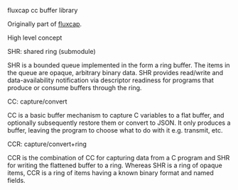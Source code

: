 fluxcap cc buffer library

Originally part of [fluxcap](https://github.com/troydhanson/fluxcap).

High level concept

SHR: shared ring (submodule)

SHR is a bounded queue implemented in the form a ring buffer. The items
in the queue are opaque, arbitrary binary data. SHR provides read/write
and data-availability notification via descriptor readiness for programs
that produce or consume buffers through the ring.

CC: capture/convert

CC is a basic buffer mechanism to capture C variables to a flat buffer, and
optionally subsequently restore them or convert to JSON. It only produces a 
buffer, leaving the program to choose what to do with it e.g. transmit, etc.

CCR: capture/convert+ring

CCR is the combination of CC for capturing data from a C program and SHR
for writing the flattened buffer to a ring. Whereas SHR is a ring of opaque
items, CCR is a ring of items having a known binary format and named fields.
